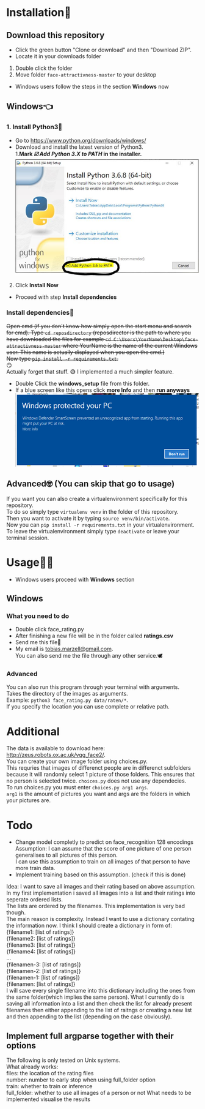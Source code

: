 # Installation:nail_care:

## Download this repository      
- Click the green button "Clone or download" and then "Download ZIP".           
- Locate it in your downloads folder
1. Double click the folder
2. Move folder `face-attractivness-master` to your desktop
- Windows users follow the steps in the section **Windows** now

## Windows:point_left:
### 1. Install Python3🐍
- Go to <https://www.python.org/downloads/windows/>   
- Download and install the latest version of Python3.   
1.**Mark _☑️ Add Python 3.X to PATH_ in the installer.**
![alt text](https://github.com/MarzellT/face-attractivness/blob/master/install_images/python-install.JPG "Python Install")
2. Click **Install Now**
- Proceed with step **Install dependencies**

### Install dependencies🤨
~~Open cmd (if you don't know how simply open the start menu and search for cmd).
Type `cd reposdirectory` (reposdirector is the path to where you have downloaded the files
for example `cd C:\Users\YourName\Desktop\face-attractivness-master` where YourName is 
the name of the current Windows user. This name is actually displayed when you open the cmd.)     
Now type `pip install -r requirements.txt`.~~   
😏      
Actually forget that stuff. 
😅
I implemented a much simpler feature.
- Double Click the **windows_setup** file from this folder.
- If a blue screen like this opens click **more Info** and then **run anyways**
![alt text](https://github.com/MarzellT/face-attractivness/blob/master/install_images/smartscreen.png "Windows SmartScreen")

## Advanced🤓 (You can skip that go to usage)
If you want you can also create a virtualenvironment specifically for this repository.      
To do so simply type `virtualenv venv` in the folder of this repository.      
Then you want to activate it by typing `source venv/bin/activate`.     
Now you can `pip install -r requirements.txt` in your virtualenvironment.    
To leave the virtualenvironment simply type `deactivate` or leave your terminal session.     

# Usage👩‍💻  
- Windows users proceed with **Windows** section
## Windows
### What you need to do
- Double click face_rating.py         
- After finishing a new file will be in the folder called **ratings.csv**
- Send me this file💌     
- My email is <tobias.marzell@gmail.com>.     
You can also send me the file through any other service.🕊

### Advanced
You can also run this program through your terminal with arguments.    
Takes the directory of the images as arguments.     
Example: `python3 face_rating.py data/raten/*`.     
If you specify the location you can use complete or relative path.       

# Additional
The data is available to download here: http://zeus.robots.ox.ac.uk/vgg_face2/.     
You can create your own image folder using choices.py.     
This requries that images of differenct people are in differenct subfolders
because it will randomly select 1 picture of those folders. This ensures that
no person is selected twice.
`choices.py` does not use any dependecies.    
To run choices.py you must enter `choices.py arg1 args`.     
`arg1` is the amount of pictures you want and args are the folders in which your pictures are.    
 
# Todo
- Change model completly to predict on face_recognition 128 encodings
Assumption: I can assume that the score of one picture of one person generalises to all pictures of this person.    
I can use this assumption to train on all images of that person to have more train data.     
- Implement training based on this assumption.    (check if this is done)
    
Idea: I want to save all images and their rating based on above assumption.    
In my first implementation i saved all images into a list and their ratings into seperate ordered lists.    
The lists are ordered by the filenames. This implementation is very bad though.     
The main reason is complexity. Instead I want to use a dictionary contating the information now.
I think I should create a dictionary in form of:     
{filename1: [list of ratings]}     
{filename2: [list of ratings]}     
{filename3: [list of ratings]}     
{filename4: [list of ratings]}     
		...  
{filenamen-3: [list of ratings]}     
{filenamen-2: [list of ratings]}     
{filenamen-1: [list of ratings]}     
{filenamen: [list of ratings]}     
I will save every single filename into this dictionary including the ones from the same folder(which implies the same person).
What I currently do is saving all information into a list and then check the list for already present filenames then
either appending to the list of raitngs or creating a new list and then appending to the list (depending on the case obviously).    

## Implement full argparse together with their options
The following is only tested on Unix systems.    
What already works:     
files: the location of the rating files     
number: number to early stop when using full_folder option     
train: whether to train or inference    
full_folder: whether to use all images of a person or not
What needs to be implemented
visualise the results
